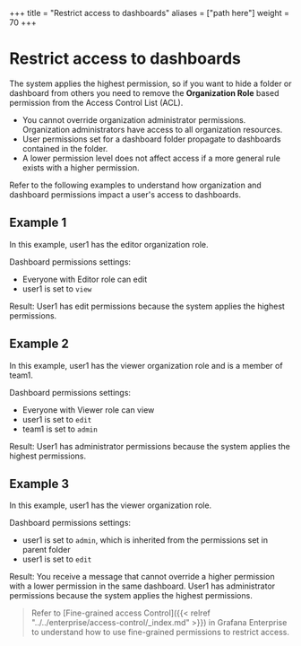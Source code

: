 +++
title = "Restrict access to dashboards"
aliases = ["path here"]
weight = 70
+++

# Restrict access to dashboards

The system applies the highest permission, so if you want to hide a folder or dashboard from others you need to remove the **Organization Role** based permission from the Access Control List (ACL).

<!--- I don't understand the sentence above. -->

- You cannot override organization administrator permissions. Organization administrators have access to all organization resources.
- User permissions set for a dashboard folder propagate to dashboards contained in the folder.
- A lower permission level does not affect access if a more general rule exists with a higher permission.

Refer to the following examples to understand how organization and dashboard permissions impact a user's access to dashboards.

## Example 1

In this example, user1 has the editor organization role.

Dashboard permissions settings:

- Everyone with Editor role can edit
- user1 is set to `view`

Result: User1 has edit permissions because the system applies the highest permissions.

## Example 2

In this example, user1 has the viewer organization role and is a member of team1.

Dashboard permissions settings:

- Everyone with Viewer role can view
- user1 is set to `edit`
- team1 is set to `admin`

Result: User1 has administrator permissions because the system applies the highest permissions.

## Example 3

In this example, user1 has the viewer organization role.

Dashboard permissions settings:

- user1 is set to `admin`, which is inherited from the permissions set in parent folder
- user1 is set to `edit`

Result: You receive a message that cannot override a higher permission with a lower permission in the same dashboard. User1 has administrator permissions because the system applies the highest permissions.

> Refer to [Fine-grained access Control]({{< relref "../../enterprise/access-control/_index.md" >}}) in Grafana Enterprise to understand how to use fine-grained permissions to restrict access.

